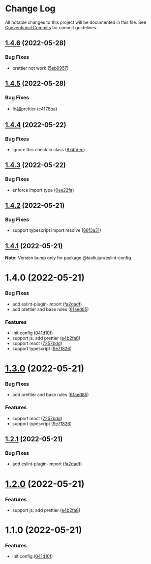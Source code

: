# Change Log

All notable changes to this project will be documented in this file.
See [Conventional Commits](https://conventionalcommits.org) for commit guidelines.

## [1.4.6](https://github.com/taoliujun/npm-packages/compare/@taoliujun/eslint-config@1.4.5...@taoliujun/eslint-config@1.4.6) (2022-05-28)


### Bug Fixes

* prettier not work ([5eb9957](https://github.com/taoliujun/npm-packages/commit/5eb9957c282a2ffad1d86401b0af96b587d7355e))





## [1.4.5](https://github.com/taoliujun/npm-packages/compare/@taoliujun/eslint-config@1.4.4...@taoliujun/eslint-config@1.4.5) (2022-05-28)


### Bug Fixes

* 添加prettier ([c4178ba](https://github.com/taoliujun/npm-packages/commit/c4178baffbab764ced3e750f10e4a74b27714d1c))





## [1.4.4](https://github.com/taoliujun/npm-packages/compare/@taoliujun/eslint-config@1.4.3...@taoliujun/eslint-config@1.4.4) (2022-05-22)


### Bug Fixes

* ignore this check in class ([674fdec](https://github.com/taoliujun/npm-packages/commit/674fdec5666395c9993e80c38f3073c54ee1c3fc))





## [1.4.3](https://github.com/taoliujun/npm-packages/compare/@taoliujun/eslint-config@1.4.2...@taoliujun/eslint-config@1.4.3) (2022-05-22)


### Bug Fixes

* enforce import type ([0ee22fa](https://github.com/taoliujun/npm-packages/commit/0ee22fa35bf2464ac078732b71621bfeaa2c3cba))





## [1.4.2](https://github.com/taoliujun/npm-packages/compare/@taoliujun/eslint-config@1.4.1...@taoliujun/eslint-config@1.4.2) (2022-05-21)


### Bug Fixes

* support typescript import resolve ([86f3a31](https://github.com/taoliujun/npm-packages/commit/86f3a31a544397bdcceca3107262d0815f8331b3))





## [1.4.1](https://github.com/taoliujun/npm-packages/compare/@taoliujun/eslint-config@1.4.0...@taoliujun/eslint-config@1.4.1) (2022-05-21)

**Note:** Version bump only for package @taoliujun/eslint-config





# 1.4.0 (2022-05-21)


### Bug Fixes

* add eslint-plugin-import ([fa2dadf](https://github.com/taoliujun/npm-packages/commit/fa2dadfaa2e56dd0a710fd23c48a2db1ae3ff408))
* add prettier and base rules ([61aed85](https://github.com/taoliujun/npm-packages/commit/61aed852ab121410cf1abd7c1c351903105c9207))


### Features

* init config ([041d10f](https://github.com/taoliujun/npm-packages/commit/041d10f536ce1cd4175944fb57fc21ed08631690))
* support js, add prettier ([e4b2fa8](https://github.com/taoliujun/npm-packages/commit/e4b2fa8177e0e7e0890add1e191673e41f5f0e33))
* support react ([7257bdd](https://github.com/taoliujun/npm-packages/commit/7257bdd300d06fa0c8c28d73449b68ea8af96517))
* support typescript ([9e71826](https://github.com/taoliujun/npm-packages/commit/9e71826654b7220e19068086a3c2d359e3157160))





# [1.3.0](https://github.com/taoliujun/npm-packages/compare/@taoliujun/eslint@1.2.1...@taoliujun/eslint@1.3.0) (2022-05-21)


### Bug Fixes

* add prettier and base rules ([61aed85](https://github.com/taoliujun/npm-packages/commit/61aed852ab121410cf1abd7c1c351903105c9207))


### Features

* support react ([7257bdd](https://github.com/taoliujun/npm-packages/commit/7257bdd300d06fa0c8c28d73449b68ea8af96517))
* support typescript ([9e71826](https://github.com/taoliujun/npm-packages/commit/9e71826654b7220e19068086a3c2d359e3157160))





## [1.2.1](https://github.com/taoliujun/npm-packages/compare/@taoliujun/eslint@1.2.0...@taoliujun/eslint@1.2.1) (2022-05-21)


### Bug Fixes

* add eslint-plugin-import ([fa2dadf](https://github.com/taoliujun/npm-packages/commit/fa2dadfaa2e56dd0a710fd23c48a2db1ae3ff408))





# [1.2.0](https://github.com/taoliujun/npm-packages/compare/@taoliujun/eslint@1.1.0...@taoliujun/eslint@1.2.0) (2022-05-21)


### Features

* support js, add prettier ([e4b2fa8](https://github.com/taoliujun/npm-packages/commit/e4b2fa8177e0e7e0890add1e191673e41f5f0e33))





# 1.1.0 (2022-05-21)


### Features

* init config ([041d10f](https://github.com/taoliujun/npm-packages/commit/041d10f536ce1cd4175944fb57fc21ed08631690))
